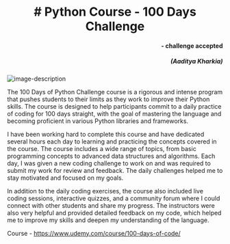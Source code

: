 <div align="center">
<h1># Python Course - 100 Days Challenge</h1>
</div>
<div align="right">
<h4>- challenge accepted</h4>
<h5>(Aaditya Kharkia)</h5>
</div>

![image-description](https://cdn.searchenginejournal.com/wp-content/uploads/2022/10/streamlit-tutorial-for-seos-6363b7c1bafc6-sej.png)

The 100 Days of Python Challenge course is a rigorous and intense program that pushes students to their limits as they work to improve their Python skills. The course is designed to help participants commit to a daily practice of coding for 100 days straight, with the goal of mastering the language and becoming proficient in various Python libraries and frameworks.

I have been working hard to complete this course and have dedicated several hours each day to learning and practicing the concepts covered in the course. The course includes a wide range of topics, from basic programming concepts to advanced data structures and algorithms. Each day, I was given a new coding challenge to work on and was required to submit my work for review and feedback. The daily challenges helped me to stay motivated and focused on my goals.

In addition to the daily coding exercises, the course also included live coding sessions, interactive quizzes, and a community forum where I could connect with other students and share my progress. The instructors were also very helpful and provided detailed feedback on my code, which helped me to improve my skills and deepen my understanding of the language.

Course - https://www.udemy.com/course/100-days-of-code/

